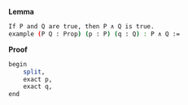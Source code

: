 **Lemma**
```sh
If P and Q are true, then P ∧ Q is true. 
example (P Q : Prop) (p : P) (q : Q) : P ∧ Q :=
```
**Proof**
```sh
begin
    split,
    exact p,
    exact q,
end
```